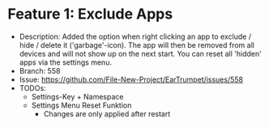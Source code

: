 # Feature 1: Exclude Apps

- Description: Added the option when right clicking an app to exclude
   / hide / delete it ('garbage'-icon). The app will then be removed
   from all devices and will not show up on the next start. You can
   reset all 'hidden' apps via the settings menu.
 - Branch: 558
 -  Issue: https://github.com/File-New-Project/EarTrumpet/issues/558
  - TODOs:
   	- Settings-Key + Namespace
   	- Settings Menu Reset Funktion
   		- Changes are only applied after restart
